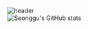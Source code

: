 ![header](https://capsule-render.vercel.app/api?type=waving&text=Welcome%to%seonggu's%Github!)
<br>
![Seonggu's GitHub stats](https://github-readme-stats.vercel.app/api?username=anuraghazra&show_icons=true&theme=radical)



<!--
**SG1515/SG1515** is a ✨ _special_ ✨ repository because its `README.md` (this file) appears on your GitHub profile.

Here are some ideas to get you started:

- 🔭 I’m currently working on ...
- 🌱 I’m currently learning ...
- 👯 I’m looking to collaborate on ...
- 🤔 I’m looking for help with ...
- 💬 Ask me about ...
- 📫 How to reach me: ...
- 😄 Pronouns: ...
- ⚡ Fun fact: ...
-->

